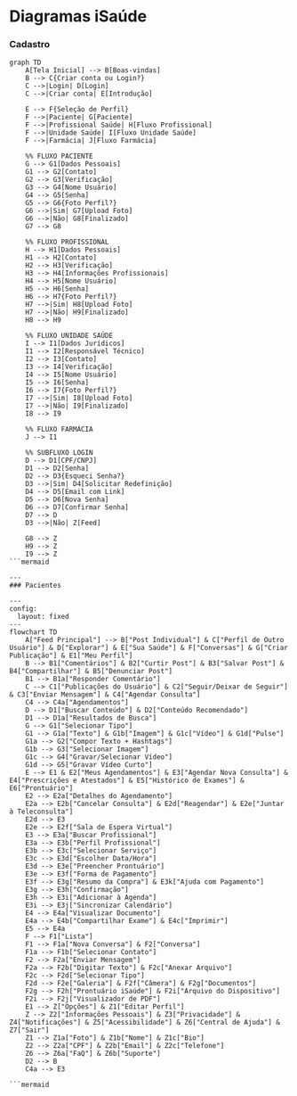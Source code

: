 # Diagramas iSaúde

### Cadastro
```mermaid
graph TD
    A[Tela Inicial] --> B[Boas-vindas]
    B --> C{Criar conta ou Login?}
    C -->|Login| D[Login]
    C -->|Criar conta| E[Introdução]
    
    E --> F{Seleção de Perfil}
    F -->|Paciente| G[Paciente]
    F -->|Profissional Saúde| H[Fluxo Profissional]
    F -->|Unidade Saúde| I[Fluxo Unidade Saúde]
    F -->|Farmácia| J[Fluxo Farmácia]
    
    %% FLUXO PACIENTE
    G --> G1[Dados Pessoais]
    G1 --> G2[Contato]
    G2 --> G3[Verificação]
    G3 --> G4[Nome Usuário]
    G4 --> G5[Senha]
    G5 --> G6{Foto Perfil?}
    G6 -->|Sim| G7[Upload Foto]
    G6 -->|Não| G8[Finalizado]
    G7 --> G8
    
    %% FLUXO PROFISSIONAL
    H --> H1[Dados Pessoais]
    H1 --> H2[Contato]
    H2 --> H3[Verificação]
    H3 --> H4[Informações Profissionais]
    H4 --> H5[Nome Usuário]
    H5 --> H6[Senha]
    H6 --> H7{Foto Perfil?}
    H7 -->|Sim| H8[Upload Foto]
    H7 -->|Não| H9[Finalizado]
    H8 --> H9
    
    %% FLUXO UNIDADE SAÚDE
    I --> I1[Dados Jurídicos]
    I1 --> I2[Responsável Técnico]
    I2 --> I3[Contato]
    I3 --> I4[Verificação]
    I4 --> I5[Nome Usuário]
    I5 --> I6[Senha]
    I6 --> I7{Foto Perfil?}
    I7 -->|Sim| I8[Upload Foto]
    I7 -->|Não| I9[Finalizado]
    I8 --> I9
    
    %% FLUXO FARMÁCIA
    J --> I1
    
    %% SUBFLUXO LOGIN
    D --> D1[CPF/CNPJ]
    D1 --> D2[Senha]
    D2 --> D3{Esqueci Senha?}
    D3 -->|Sim| D4[Solicitar Redefinição]
    D4 --> D5[Email com Link]
    D5 --> D6[Nova Senha]
    D6 --> D7[Confirmar Senha]
    D7 --> D
    D3 -->|Não| Z[Feed]
    
    G8 --> Z
    H9 --> Z
    I9 --> Z
```mermaid

---
### Pacientes

---
config:
  layout: fixed
---
flowchart TD
    A["Feed Principal"] --> B["Post Individual"] & C["Perfil de Outro Usuário"] & D["Explorar"] & E["Sua Saúde"] & F["Conversas"] & G["Criar Publicação"] & E1["Meu Perfil"]
    B --> B1["Comentários"] & B2["Curtir Post"] & B3["Salvar Post"] & B4["Compartilhar"] & B5["Denunciar Post"]
    B1 --> B1a["Responder Comentário"]
    C --> C1["Publicações do Usuário"] & C2["Seguir/Deixar de Seguir"] & C3["Enviar Mensagem"] & C4["Agendar Consulta"]
    C4 --> C4a["Agendamentos"]
    D --> D1["Buscar Conteúdo"] & D2["Conteúdo Recomendado"]
    D1 --> D1a["Resultados de Busca"]
    G --> G1["Selecionar Tipo"]
    G1 --> G1a["Texto"] & G1b["Imagem"] & G1c["Vídeo"] & G1d["Pulse"]
    G1a --> G2["Compor Texto + Hashtags"]
    G1b --> G3["Selecionar Imagem"]
    G1c --> G4["Gravar/Selecionar Vídeo"]
    G1d --> G5["Gravar Vídeo Curto"]
    E --> E1 & E2["Meus Agendamentos"] & E3["Agendar Nova Consulta"] & E4["Prescrições e Atestados"] & E5["Histórico de Exames"] & E6["Prontuário"]
    E2 --> E2a["Detalhes do Agendamento"]
    E2a --> E2b["Cancelar Consulta"] & E2d["Reagendar"] & E2e["Juntar à Teleconsulta"]
    E2d --> E3
    E2e --> E2f["Sala de Espera Virtual"]
    E3 --> E3a["Buscar Profissional"]
    E3a --> E3b["Perfil Profissional"]
    E3b --> E3c["Selecionar Serviço"]
    E3c --> E3d["Escolher Data/Hora"]
    E3d --> E3e["Preencher Prontuário"]
    E3e --> E3f["Forma de Pagamento"]
    E3f --> E3g["Resumo da Compra"] & E3k["Ajuda com Pagamento"]
    E3g --> E3h["Confirmação"]
    E3h --> E3i["Adicionar à Agenda"]
    E3i --> E3j["Sincronizar Calendário"]
    E4 --> E4a["Visualizar Documento"]
    E4a --> E4b["Compartilhar Exame"] & E4c["Imprimir"]
    E5 --> E4a
    F --> F1["Lista"]
    F1 --> F1a["Nova Conversa"] & F2["Conversa"]
    F1a --> F1b["Selecionar Contato"]
    F2 --> F2a["Enviar Mensagem"]
    F2a --> F2b["Digitar Texto"] & F2c["Anexar Arquivo"]
    F2c --> F2d["Selecionar Tipo"]
    F2d --> F2e["Galeria"] & F2f["Câmera"] & F2g["Documentos"]
    F2g --> F2h["Prontuário iSaúde"] & F2i["Arquivo do Dispositivo"]
    F2i --> F2j["Visualizador de PDF"]
    E1 --> Z["Opções"] & Z1["Editar Perfil"]
    Z --> Z2["Informações Pessoais"] & Z3["Privacidade"] & Z4["Notificações"] & Z5["Acessibilidade"] & Z6["Central de Ajuda"] & Z7["Sair"]
    Z1 --> Z1a["Foto"] & Z1b["Nome"] & Z1c["Bio"]
    Z2 --> Z2a["CPF"] & Z2b["Email"] & Z2c["Telefone"]
    Z6 --> Z6a["FaQ"] & Z6b["Suporte"]
    D2 --> B
    C4a --> E3
 
```mermaid
